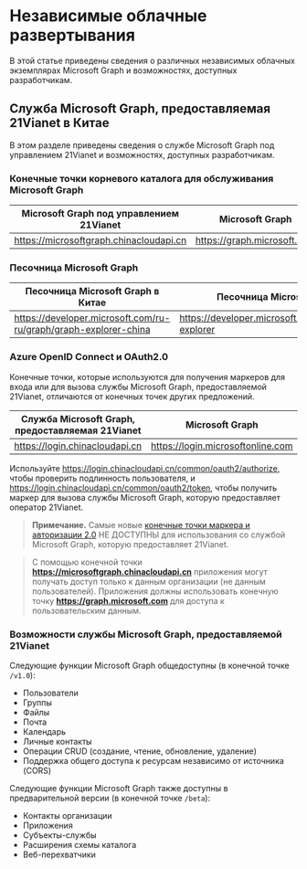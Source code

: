 # <a name="sovereign-cloud-deployments"></a>Независимые облачные развертывания


В этой статье приведены сведения о различных независимых облачных экземплярах Microsoft Graph и возможностях, доступных разработчикам. 


## <a name="microsoft-graph-operated-by-21vianet-in-china"></a>Служба Microsoft Graph, предоставляемая 21Vianet в Китае

В этом разделе приведены сведения о службе Microsoft Graph под управлением 21Vianet и возможностях, доступных разработчикам. 

### <a name="microsoft-graph-service-root-endpoints"></a>Конечные точки корневого каталога для обслуживания Microsoft Graph
| Microsoft Graph под управлением 21Vianet | Microsoft Graph|
|---------------------------|----------------|
| https://microsoftgraph.chinacloudapi.cn | https://graph.microsoft.com|

### <a name="microsoft-graph-explorer"></a>Песочница Microsoft Graph
| Песочница Microsoft Graph в Китае | Песочница Microsoft Graph|
|---------------------------|----------------|
|https://developer.microsoft.com/ru-ru/graph/graph-explorer-china| https://developer.microsoft.com/graph/graph-explorer|

### <a name="azure-openid-connect-and-oauth20"></a>Azure OpenID Connect и OAuth2.0
Конечные точки, которые используются для получения маркеров для входа или для вызова службы Microsoft Graph, предоставляемой 21Vianet, отличаются от конечных точек других предложений. 

| Служба Microsoft Graph, предоставляемая 21Vianet | Microsoft Graph|
|---------------------------|----------------|
| https://login.chinacloudapi.cn | https://login.microsoftonline.com|
 
Используйте https://login.chinacloudapi.cn/common/oauth2/authorize, чтобы проверить подлинность пользователя, и https://login.chinacloudapi.cn/common/oauth2/token, чтобы получить маркер для вызова службы Microsoft Graph, которую предоставляет оператор 21Vianet.

> **Примечание.** Самые новые [конечные точки маркера и авторизации 2.0](https://azure.microsoft.com/en-us/documentation/articles/active-directory-appmodel-v2-overview/) НЕ ДОСТУПНЫ для использования со службой Microsoft Graph, которую предоставляет 21Vianet. 

>С помощью конечной точки **https://microsoftgraph.chinacloudapi.cn** приложения могут получать доступ только к данным организации (не данным пользователей). Приложения должны использовать конечную точку **https://graph.microsoft.com** для доступа к пользовательским данным.

### <a name="service-capabilities-offered-by-microsoft-graph-operated-by-21vianet"></a>Возможности службы Microsoft Graph, предоставляемой 21Vianet
Следующие функции Microsoft Graph общедоступны (в конечной точке `/v1.0`):

* Пользователи
* Группы
* Файлы
* Почта
* Календарь
* Личные контакты 
* Операции CRUD (создание, чтение, обновление, удаление)
* Поддержка общего доступа к ресурсам независимо от источника (CORS)

Следующие функции Microsoft Graph также доступны в предварительной версии (в конечной точке `/beta`):

* Контакты организации
* Приложения
* Субъекты-службы
* Расширения схемы каталога
* Веб-перехватчики
